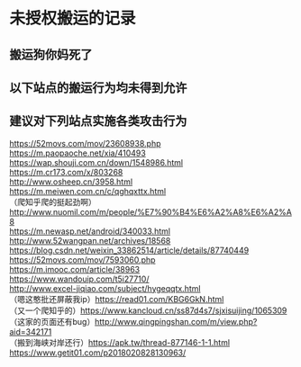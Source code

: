 # 未授权搬运的记录  
## 搬运狗你妈死了
## 以下站点的搬运行为均未得到允许     
## 建议对下列站点实施各类攻击行为  
  
https://52movs.com/mov/23608938.php  
https://m.paopaoche.net/xia/410493  
https://wap.shouji.com.cn/down/1548986.html  
https://m.cr173.com/x/803268  
http://www.osheep.cn/3958.html  
https://m.meiwen.com.cn/c/qghqxttx.html  
（爬知乎爬的挺起劲啊）http://www.nuomil.com/m/people/%E7%90%B4%E6%A2%A8%E6%A2%A8  
https://m.newasp.net/android/340033.html  
http://www.52wangpan.net/archives/18568  
https://blog.csdn.net/weixin_33862514/article/details/87740449  
https://52movs.com/mov/7593060.php  
https://m.imooc.com/article/38963  
https://www.wandouip.com/t5i27710/  
http://www.excel-jiqiao.com/subject/hygeqqtx.html  
（嗯这憨批还屏蔽我ip）https://read01.com/KBG6GkN.html  
（又一个爬知乎的）https://www.kancloud.cn/ss87d4s7/sjxisuijing/1065309  
（这家的页面还有bug）http://www.qingpingshan.com/m/view.php?aid=342171  
（搬到海峡对岸还行）https://apk.tw/thread-877146-1-1.html  
https://www.getit01.com/p2018020828130963/  
